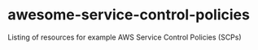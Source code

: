 # awesome-service-control-policies
Listing of resources for example AWS Service Control Policies (SCPs)
